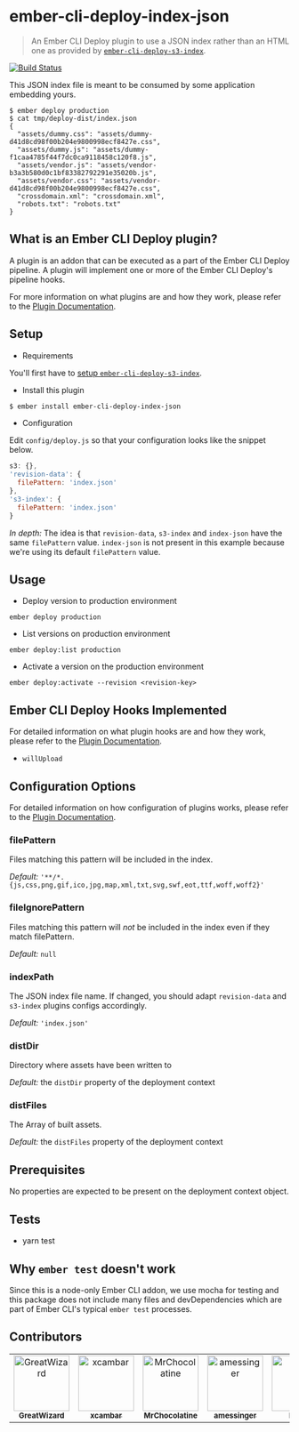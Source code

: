 # ember-cli-deploy-index-json

> An Ember CLI Deploy plugin to use a JSON index rather than an HTML one as provided by [`ember-cli-deploy-s3-index`](https://github.com/ember-cli-deploy/ember-cli-deploy-s3-index).

[![Build Status](https://travis-ci.org/peopledoc/ember-cli-deploy-index-json.svg?branch=master)](https://travis-ci.org/peopledoc/ember-cli-deploy-index-json)

This JSON index file is meant to be consumed by some application embedding yours.

```
$ ember deploy production
$ cat tmp/deploy-dist/index.json
{
  "assets/dummy.css": "assets/dummy-d41d8cd98f00b204e9800998ecf8427e.css",
  "assets/dummy.js": "assets/dummy-f1caa4785f44f7dc0ca9118458c120f8.js",
  "assets/vendor.js": "assets/vendor-b3a3b580d0c1bf83382792291e35020b.js",
  "assets/vendor.css": "assets/vendor-d41d8cd98f00b204e9800998ecf8427e.css",
  "crossdomain.xml": "crossdomain.xml",
  "robots.txt": "robots.txt"
}
```

## What is an Ember CLI Deploy plugin?

A plugin is an addon that can be executed as a part of the Ember CLI Deploy pipeline. A plugin will implement one or more of the Ember CLI Deploy's pipeline hooks.

For more information on what plugins are and how they work, please refer to the [Plugin Documentation][1].

## Setup

- Requirements

You'll first have to [setup `ember-cli-deploy-s3-index`](https://github.com/ember-cli-deploy/ember-cli-deploy-s3-index#quick-start).

- Install this plugin

```bash
$ ember install ember-cli-deploy-index-json
```

- Configuration

Edit `config/deploy.js` so that your configuration looks like the snippet below.

```js
s3: {},
'revision-data': {
  filePattern: 'index.json'
},
's3-index': {
  filePattern: 'index.json'
}
```

_In depth:_ The idea is that `revision-data`, `s3-index` and `index-json` have the same `filePattern` value. `index-json` is not present in this example because we're using its default `filePattern` value.

## Usage

- Deploy version to production environment

`ember deploy production`

- List versions on production environment

`ember deploy:list production`

- Activate a version on the production environment

`ember deploy:activate --revision <revision-key>`

## Ember CLI Deploy Hooks Implemented

For detailed information on what plugin hooks are and how they work, please refer to the [Plugin Documentation][1].

- `willUpload`

## Configuration Options

For detailed information on how configuration of plugins works, please refer to the [Plugin Documentation][1].

### filePattern

Files matching this pattern will be included in the index.

_Default:_ `'**/*.{js,css,png,gif,ico,jpg,map,xml,txt,svg,swf,eot,ttf,woff,woff2}'`

### fileIgnorePattern

Files matching this pattern will _not_ be included in the index even if they match filePattern.

_Default:_ `null`

### indexPath

The JSON index file name. If changed, you should adapt `revision-data` and `s3-index` plugins configs accordingly.

_Default:_ `'index.json'`

### distDir

Directory where assets have been written to

_Default:_ the `distDir` property of the deployment context

### distFiles

The Array of built assets.

_Default:_ the `distFiles` property of the deployment context

## Prerequisites

No properties are expected to be present on the deployment context object.

## Tests

- yarn test

## Why `ember test` doesn't work

Since this is a node-only Ember CLI addon, we use mocha for testing and this package does not include many files and devDependencies which are part of Ember CLI's typical `ember test` processes.

[1]: http://ember-cli-deploy.com/plugins/ "Plugin Documentation"
[2]: https://github.com/ember-cli-deploy/ember-cli-deploy-build "ember-cli-deploy-build"

## Contributors

<!-- readme: contributors,ember-tomster/- -start -->
<table>
<tr>
    <td align="center">
        <a href="https://github.com/GreatWizard">
            <img src="https://avatars.githubusercontent.com/u/1322081?v=4" width="100;" alt="GreatWizard"/>
            <br />
            <sub><b>GreatWizard</b></sub>
        </a>
    </td>
    <td align="center">
        <a href="https://github.com/xcambar">
            <img src="https://avatars.githubusercontent.com/u/657654?v=4" width="100;" alt="xcambar"/>
            <br />
            <sub><b>xcambar</b></sub>
        </a>
    </td>
    <td align="center">
        <a href="https://github.com/MrChocolatine">
            <img src="https://avatars.githubusercontent.com/u/47531779?v=4" width="100;" alt="MrChocolatine"/>
            <br />
            <sub><b>MrChocolatine</b></sub>
        </a>
    </td>
    <td align="center">
        <a href="https://github.com/amessinger">
            <img src="https://avatars.githubusercontent.com/u/3007703?v=4" width="100;" alt="amessinger"/>
            <br />
            <sub><b>amessinger</b></sub>
        </a>
    </td>
    <td align="center">
        <a href="https://github.com/lifeart">
            <img src="https://avatars.githubusercontent.com/u/1360552?v=4" width="100;" alt="lifeart"/>
            <br />
            <sub><b>lifeart</b></sub>
        </a>
    </td>
    <td align="center">
        <a href="https://github.com/romgere">
            <img src="https://avatars.githubusercontent.com/u/13900970?v=4" width="100;" alt="romgere"/>
            <br />
            <sub><b>romgere</b></sub>
        </a>
    </td></tr>
</table>
<!-- readme: contributors,ember-tomster/- -end -->
